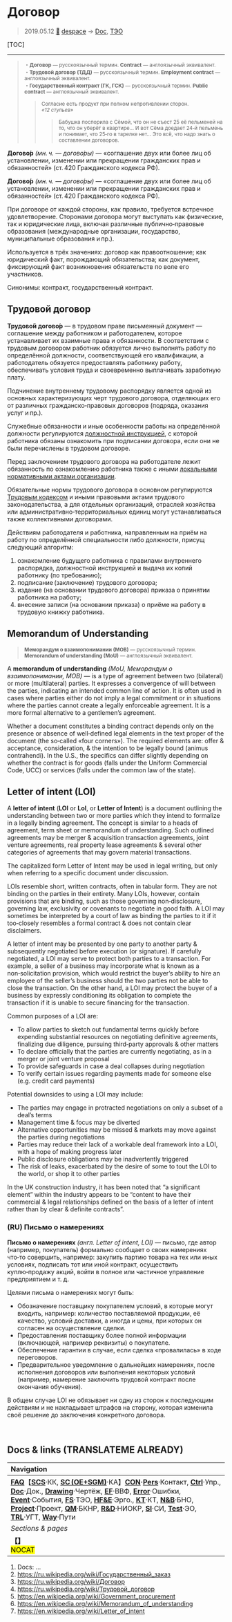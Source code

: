 # Договор
> 2019.05.12 [🚀](../index/index.md) [despace](index.md) → [Doc](doc.md), [ТЭО](fs.md)

[TOC]

---

> <small> ・**Договор** — русскоязычный термин. **Contract** — англоязычный эквивалент.<br> ・**Трудовой договор (ТДД)** — русскоязычный термин. **Employment contract** — англоязычный эквивалент.<br> ・**Государственный контракт (ГК, ГСК)** — русскоязычный термин. **Public contract** — англоязычный эквивалент.</small>  
>> <small>Согласие есть продукт при полном непротивлении сторон.<br> *«12 стульев»*</small>  
>>> <small>Бабушка поспорила с Сёмой, что он не съест 25 её пельменей на то, что он уберёт в квартире… И вот Сёма доедает 24‑й пельмень и понимает, что 25‑го в тарелке нет… Это всё, что надо знать о составлении договоров.</small>

**Догово́р** *(мн. ч. — догово́ры)* — «соглашение двух или более лиц об установлении, изменении или прекращении гражданских прав и обязанностей» (ст. 420 Гражданского кодекса РФ).

**Догово́р** *(мн. ч. — догово́ры)* — «соглашение двух или более лиц об установлении, изменении или прекращении гражданских прав и обязанностей» (ст. 420 Гражданского кодекса РФ).

При договоре от каждой стороны, как правило, требуется встречное удовлетворение. Сторонами договора могут выступать как физические, так и юридические лица, включая различные публично‑правовые образования (международные организации, государство, муниципальные образования и пр.).

Используется в трёх значениях: договор как правоотношение; как юридический факт, порождающий обязательства; как документ, фиксирующий факт возникновения обязательств по воле его участников.

Синонимы: контракт, государственный контракт.



## Трудовой договор
**Трудово́й догово́р** — в трудовом праве письменный документ — соглашение между работником и работодателем, которое устанавливает их взаимные права и обязанности. В соответствии с трудовым договором работник обязуется лично выполнять работу по определённой должности, соответствующей его квалификации, а работодатель обязуется предоставлять работнику работу, обеспечивать условия труда и своевременно выплачивать заработную плату.

Подчинение внутреннему трудовому распорядку является одной из основных характеризующих черт трудового договора, отделяющих его от различных гражданско‑правовых договоров (подряда, оказания услуг и пр.).

Служебные обязанности и иные особенности работы на определённой должности регулируются [должностной инструкцией](дин.md), с которой работника обязаны ознакомить при подписании договора, если они не были перечислены в трудовом договоре.

Перед заключением трудового договора на работодателе лежит обязанность по ознакомлению работника также с иными [локальными нормативными актами организации](doc.md).

Обязательные нормы трудового договора в основном регулируются [Трудовым кодексом](labour_code_ru.md) и иными правовыми актами трудового законодательства, а для отдельных организаций, отраслей хозяйства или административно‑территориальных единиц могут устанавливаться также коллективными договорами.

Действиям работодателя и работника, направленным на приём на работу по определённой специальности либо должности, присущ следующий алгоритм:

   1. ознакомление будущего работника с правилами внутреннего распорядка, должностной инструкцией и выдача их копий работнику (по требованию);
   1. подписание (заключение) трудового договора;
   1. издание (на основании трудового договора) приказа о принятии работника на работу;
   1. внесение записи (на основании приказа) о приёме на работу в трудовую книжку работника.



## Memorandum of Understanding
> <small>**Меморандум о взаимопонимании (МОВ)** — русскоязычный термин. **Memorandum of understanding (MoU)** — англоязычный эквивалент.</small>

A **memorandum of understanding** *(MoU, Меморандум о взаимопонимании, МОВ)* — is a type of agreement between two (bilateral) or more (multilateral) parties. It expresses a convergence of will between the parties, indicating an intended common line of action. It is often used in cases where parties either do not imply a legal commitment or in situations where the parties cannot create a legally enforceable agreement. It is a more formal alternative to a gentlemen’s agreement.

Whether a document constitutes a binding contract depends only on the presence or absence of well‑defined legal elements in the text proper of the document (the so‑called «four corners»). The required elements are: offer & acceptance, consideration, & the intention to be legally bound (animus contrahendi). In the U.S., the specifics can differ slightly depending on whether the contract is for goods (falls under the Uniform Commercial Code, UCC) or services (falls under the common law of the state).



## Letter of intent (LOI)
A **letter of intent** (**LOI** or **LoI**, or **Letter of Intent**) is a document outlining the understanding between two or more parties which they intend to formalize in a legally binding agreement. The concept is similar to a heads of agreement, term sheet or memorandum of understanding. Such outlined agreements may be merger & acquisition transaction agreements, joint venture agreements, real property lease agreements & several other categories of agreements that may govern material transactions.

The capitalized form Letter of Intent may be used in legal writing, but only when referring to a specific document under discussion.

LOIs resemble short, written contracts, often in tabular form. They are not binding on the parties in their entirety. Many LOIs, however, contain provisions that are binding, such as those governing non‑disclosure, governing law, exclusivity or covenants to negotiate in good faith. A LOI may sometimes be interpreted by a court of law as binding the parties to it if it too‑closely resembles a formal contract & does not contain clear disclaimers.

A letter of intent may be presented by one party to another party & subsequently negotiated before execution (or signature). If carefully negotiated, a LOI may serve to protect both parties to a transaction. For example, a seller of a business may incorporate what is known as a non‑solicitation provision, which would restrict the buyer’s ability to hire an employee of the seller’s business should the two parties not be able to close the transaction. On the other hand, a LOI may protect the buyer of a business by expressly conditioning its obligation to complete the transaction if it is unable to secure financing for the transaction.

Common purposes of a LOI are:

   - To allow parties to sketch out fundamental terms quickly before expending substantial resources on negotiating definitive agreements, finalizing due diligence, pursuing third‑party approvals & other matters
   - To declare officially that the parties are currently negotiating, as in a merger or joint venture proposal
   - To provide safeguards in case a deal collapses during negotiation
   - To verify certain issues regarding payments made for someone else (e.g. credit card payments)

Potential downsides to using a LOI may include:

   - The parties may engage in protracted negotiations on only a subset of a deal’s terms
   - Management time & focus may be diverted
   - Alternative opportunities may be missed & markets may move against the parties during negotiations
   - Parties may reduce their lack of a workable deal framework into a LOI, with a hope of making progress later
   - Public disclosure obligations may be inadvertently triggered
   - The risk of leaks, exacerbated by the desire of some to tout the LOI to the world, or shop it to other parties

In the UK construction industry, it has been noted that “a significant element” within the industry appears to be “content to have their commercial & legal relationships defined on the basis of a letter of intent rather than by clear & definite contracts”.



### (RU) Письмо о намерениях
**Письмо о намерениях** *(англ. Letter of intent, LOI)* — письмо, где автор (например, покупатель) формально сообщает о своих намерениях что‑то совершить, например: закупить партию товара на тех или иных условиях, подписать тот или иной контракт, осуществить куплю‑продажу акций, войти в полное или частичное управление предприятием и т. д.

Целями письма о намерениях могут быть:

   - Обозначение поставщику покупателем условий, в которые могут входить, например: количество поставляемой продукции, её качество, условий доставки, а иногда и цены, при которых он согласен на осуществление сделки.
   - Предоставления поставщику более полной информации (включающей, например реквизиты) о покупателе.
   - Обеспечение гарантии в случае, если сделка «провалилась» в ходе переговоров.
   - Предварительное уведомление о дальнейших намерениях, после исполнения договоров или выполнения некоторых условий (например, намерение заключить трудовой контракт после окончания обучения).

В общем случае LOI не обязывает ни одну из сторон к последующим действиям и не накладывает штрафов на сторону, которая изменила своё решение до заключения конкретного договора.



<p style="page-break-after:always"> </p>

## Docs & links (TRANSLATEME ALREADY)
|Navigation|
|:--|
|**[FAQ](faq.md)**【**[SCS](scs.md)**·КК, **[SC (OE+SGM)](sc.md)**·КА】**[CON](contact.md)·[Pers](person.md)**·Контакт, **[Ctrl](control.md)**·Упр., **[Doc](doc.md)**·Док., **[Drawing](drawing.md)**·Чертёж, **[EF](ef.md)**·ВВФ, **[Error](error.md)**·Ошибки, **[Event](event.md)**·События, **[FS](fs.md)**·ТЭО, **[HF&E](hfe.md)**·Эрго., **[KT](kt.md)**·КТ, **[N&B](nnb.md)**·БНО, **[Project](project.md)**·Проект, **[QM](qm.md)**·БКНР, **[R&D](rnd.md)**·НИОКР, **[SI](si.md)**·СИ, **[Test](test.md)**·ЭО, **[TRL](trl.md)**·УГТ, **[Way](way.md)**·Пути|
|*Sections & pages*|
|**【[](.md)】**<br> <mark>NOCAT</mark>|

   1. Docs: …
   1. <https://ru.wikipedia.org/wiki/Государственный_заказ>
   1. <https://ru.wikipedia.org/wiki/Договор>
   1. <https://ru.wikipedia.org/wiki/Трудовой_договор>
   1. <https://en.wikipedia.org/wiki/Government_procurement>
   1. <https://en.wikipedia.org/wiki/Memorandum_of_understanding>
   1. <https://en.wikipedia.org/wiki/Letter_of_intent>
